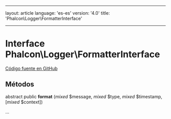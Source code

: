 * * *

layout: article language: 'es-es' version: '4.0' title: 'Phalcon\Logger\FormatterInterface'

* * *

# Interface **Phalcon\Logger\FormatterInterface**

<a href="https://github.com/phalcon/cphalcon/tree/v4.0.0/phalcon/logger/formatterinterface.zep" class="btn btn-default btn-sm">Código fuente en GitHub</a>

## Métodos

abstract public **format** (*mixed* $message, *mixed* $type, *mixed* $timestamp, [*mixed* $context])

...